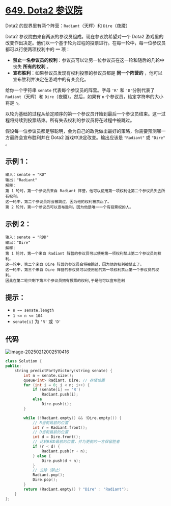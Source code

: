 # [649. Dota2 参议院](https://leetcode.cn/problems/dota2-senate/)

Dota2 的世界里有两个阵营：`Radiant`（天辉）和 `Dire`（夜魇）

Dota2 参议院由来自两派的参议员组成。现在参议院希望对一个 Dota2 游戏里的改变作出决定。他们以一个基于轮为过程的投票进行。在每一轮中，每一位参议员都可以行使两项权利中的 **一** 项：

- **禁止一名参议员的权利**：参议员可以让另一位参议员在这一轮和随后的几轮中丧失 **所有的权利** 。
- **宣布胜利**：如果参议员发现有权利投票的参议员都是 **同一个阵营的** ，他可以宣布胜利并决定在游戏中的有关变化。

给你一个字符串 `senate` 代表每个参议员的阵营。字母 `'R'` 和 `'D'`分别代表了 `Radiant`（天辉）和 `Dire`（夜魇）。然后，如果有 `n` 个参议员，给定字符串的大小将是 `n`。

以轮为基础的过程从给定顺序的第一个参议员开始到最后一个参议员结束。这一过程将持续到投票结束。所有失去权利的参议员将在过程中被跳过。

假设每一位参议员都足够聪明，会为自己的政党做出最好的策略，你需要预测哪一方最终会宣布胜利并在 Dota2 游戏中决定改变。输出应该是 `"Radiant"` 或 `"Dire"` 。

## **示例 1：**

```
输入：senate = "RD"
输出："Radiant"
解释：
第 1 轮时，第一个参议员来自 Radiant 阵营，他可以使用第一项权利让第二个参议员失去所有权利。
这一轮中，第二个参议员将会被跳过，因为他的权利被禁止了。
第 2 轮时，第一个参议员可以宣布胜利，因为他是唯一一个有投票权的人。
```

## **示例 2：**

```
输入：senate = "RDD"
输出："Dire"
解释：
第 1 轮时，第一个来自 Radiant 阵营的参议员可以使用第一项权利禁止第二个参议员的权利。
这一轮中，第二个来自 Dire 阵营的参议员会将被跳过，因为他的权利被禁止了。
这一轮中，第三个来自 Dire 阵营的参议员可以使用他的第一项权利禁止第一个参议员的权利。
因此在第二轮只剩下第三个参议员拥有投票的权利,于是他可以宣布胜利
```

## **提示：**

- `n == senate.length`
- `1 <= n <= 104`
- `senate[i]` 为 `'R'` 或 `'D'`

## 代码

![image-20250212002510416](https://gitee.com/chen-houchao/images/raw/master/202502120025448.png)

```cpp
class Solution {
public:
    string predictPartyVictory(string senate) {
        int n = senate.size();
        queue<int> Radiant, Dire; // 存储位置
        for (int i = 0; i < n; i++) {
            if (senate[i] == 'R')
                Radiant.push(i);
            else
                Dire.push(i);
        }

        while (!Radiant.empty() && !Dire.empty()) {
            // R当前最前的位置
            int r = Radiant.front();
            // D当前最前的位置
            int d = Dire.front();
            // 比较R和D最前的位置，并为更前的一方保留胜者
            if (r < d) {
                Radiant.push(r + n);
            } else {
                Dire.push(d + n);
            }
            // 去除（禁止）
            Radiant.pop();
            Dire.pop();
        }
        return (Radiant.empty() ? "Dire" : "Radiant");
    }
};
```

